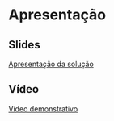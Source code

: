 
# Apresentação

## Slides

<a href="./Aplicativo Solar.pptx"> Apresentação da solução</a>

## Vídeo

<a href="./VideoDemonstrativo.mp4"> Video demonstrativo</a>
